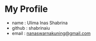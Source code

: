 # My Profile
* name : Ulima Inas Shabrina
* github : shabrinaiu
* email : nanaswarnakuning@gmail.com
